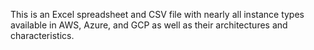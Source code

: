 This is an Excel spreadsheet and CSV file with nearly all instance types available in AWS, Azure, and GCP as well as their architectures and characteristics. 
